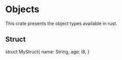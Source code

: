 # Objects

This crate presents the object types available in rust.

## Struct

struct MyStruct{
    name: String,
    age: i8,
}